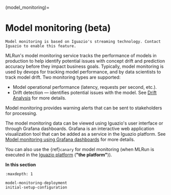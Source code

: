 (model_monitoring)=

# Model monitoring (beta)

```{note}
Model monitoring is based on Iguazio's streaming technology. Contact Iguazio to enable this feature.
```

MLRun's model monitoring service tracks the performance of models in production to help identify
potential issues with concept drift and prediction accuracy before they impact business goals.
Typically, model monitoring is used by devops for tracking model performance, and by data scientists to track model drift.
Two monitoring types are supported:
- Model operational performance (latency, requests per second, etc.).
- Drift detection &mdash; identifies potential issues with the model. See [Drift Analysis](./model-monitoring-deployment.html#drift-analysis) for more details.

Model monitoring provides warning alerts that can be sent to stakeholders for processing.

The model monitoring data can be viewed using Iguazio's user interface or through Grafana dashboards. Grafana is an interactive web 
application visualization tool that can be added as a service in the Iguazio platform. See [Model monitoring using Grafana dashboards](./model-monitoring-deployment.html#model-monitoring-using-grafana-dashboards) for more details.

You can also use the {ref}`canary` for model monitoring (when MLRun is executed in the [Iguazio platform](https://www.iguazio.com/docs/latest-release/) (**"the platform"**)).

**In this section**
  
```{toctree}
:maxdepth: 1

model-monitoring-deployment
initial-setup-configuration
```